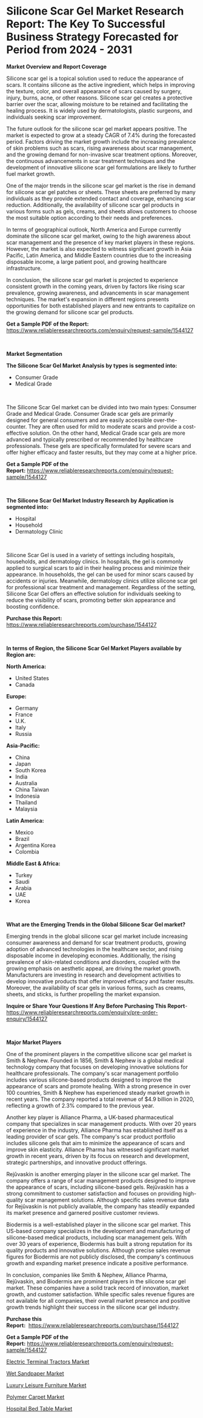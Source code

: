 <p><h1>Silicone Scar Gel Market Research Report: The Key To Successful Business Strategy Forecasted for Period from 2024 - 2031</h1></p><p><strong>Market Overview and Report Coverage</strong></p>
<p><p>Silicone scar gel is a topical solution used to reduce the appearance of scars. It contains silicone as the active ingredient, which helps in improving the texture, color, and overall appearance of scars caused by surgery, injury, burns, acne, or other reasons. Silicone scar gel creates a protective barrier over the scar, allowing moisture to be retained and facilitating the healing process. It is widely used by dermatologists, plastic surgeons, and individuals seeking scar improvement.</p><p>The future outlook for the silicone scar gel market appears positive. The market is expected to grow at a steady CAGR of 7.4% during the forecasted period. Factors driving the market growth include the increasing prevalence of skin problems such as scars, rising awareness about scar management, and the growing demand for non-invasive scar treatment options. Moreover, the continuous advancements in scar treatment techniques and the development of innovative silicone scar gel formulations are likely to further fuel market growth.</p><p>One of the major trends in the silicone scar gel market is the rise in demand for silicone scar gel patches or sheets. These sheets are preferred by many individuals as they provide extended contact and coverage, enhancing scar reduction. Additionally, the availability of silicone scar gel products in various forms such as gels, creams, and sheets allows customers to choose the most suitable option according to their needs and preferences.</p><p>In terms of geographical outlook, North America and Europe currently dominate the silicone scar gel market, owing to the high awareness about scar management and the presence of key market players in these regions. However, the market is also expected to witness significant growth in Asia Pacific, Latin America, and Middle Eastern countries due to the increasing disposable income, a large patient pool, and growing healthcare infrastructure.</p><p>In conclusion, the silicone scar gel market is projected to experience consistent growth in the coming years, driven by factors like rising scar prevalence, growing awareness, and advancements in scar management techniques. The market's expansion in different regions presents opportunities for both established players and new entrants to capitalize on the growing demand for silicone scar gel products.</p></p>
<p><strong>Get a Sample PDF of the Report:</strong> <a href="https://www.reliableresearchreports.com/enquiry/request-sample/1544127">https://www.reliableresearchreports.com/enquiry/request-sample/1544127</a></p>
<p>&nbsp;</p>
<p><strong>Market Segmentation</strong></p>
<p><strong>The Silicone Scar Gel Market Analysis by types is segmented into:</strong></p>
<p><ul><li>Consumer Grade</li><li>Medical Grade</li></ul></p>
<p>&nbsp;</p>
<p><p>The Silicone Scar Gel market can be divided into two main types: Consumer Grade and Medical Grade. Consumer Grade scar gels are primarily designed for general consumers and are easily accessible over-the-counter. They are often used for mild to moderate scars and provide a cost-effective solution. On the other hand, Medical Grade scar gels are more advanced and typically prescribed or recommended by healthcare professionals. These gels are specifically formulated for severe scars and offer higher efficacy and faster results, but they may come at a higher price.</p></p>
<p><strong>Get a Sample PDF of the Report:</strong>&nbsp;<a href="https://www.reliableresearchreports.com/enquiry/request-sample/1544127">https://www.reliableresearchreports.com/enquiry/request-sample/1544127</a></p>
<p>&nbsp;</p>
<p><strong>The Silicone Scar Gel Market Industry Research by Application is segmented into:</strong></p>
<p><ul><li>Hospital</li><li>Household</li><li>Dermatology Clinic</li></ul></p>
<p>&nbsp;</p>
<p><p>Silicone Scar Gel is used in a variety of settings including hospitals, households, and dermatology clinics. In hospitals, the gel is commonly applied to surgical scars to aid in their healing process and minimize their appearance. In households, the gel can be used for minor scars caused by accidents or injuries. Meanwhile, dermatology clinics utilize silicone scar gel for professional scar treatment and management. Regardless of the setting, Silicone Scar Gel offers an effective solution for individuals seeking to reduce the visibility of scars, promoting better skin appearance and boosting confidence.</p></p>
<p><strong>Purchase this Report:</strong>&nbsp; <a href="https://www.reliableresearchreports.com/purchase/1544127">https://www.reliableresearchreports.com/purchase/1544127</a></p>
<p>&nbsp;</p>
<p><strong>In terms of Region, the Silicone Scar Gel Market Players available by Region are:</strong></p>
<p>
    <p> <strong> North America: </strong>
        <ul>
            <li>United States</li>
            <li>Canada</li>
        </ul>
        </p> 
    <p> <strong> Europe: </strong>
        <ul>
            <li>Germany</li>
            <li>France</li>
            <li>U.K.</li>
            <li>Italy</li>
            <li>Russia</li>
        </ul>
        </p> 
    <p> <strong> Asia-Pacific: </strong>
        <ul>
            <li>China</li>
            <li>Japan</li>
            <li>South Korea</li>
            <li>India</li>
            <li>Australia</li>
            <li>China Taiwan</li>
            <li>Indonesia</li>
            <li>Thailand</li>
            <li>Malaysia</li>
        </ul>
        </p> 
    <p> <strong> Latin America: </strong>
        <ul>
            <li>Mexico</li>
            <li>Brazil</li>
            <li>Argentina Korea</li>
            <li>Colombia</li>
        </ul>
        </p> 
    <p> <strong> Middle East & Africa: </strong>
        <ul>
            <li>Turkey</li>
            <li>Saudi</li>
            <li>Arabia</li>
            <li>UAE</li>
            <li>Korea</li>
        </ul>
    </p>
    </p>
<p>&nbsp;</p>
<p><strong>What are the Emerging Trends in the Global Silicone Scar Gel market?</strong></p>
<p><p>Emerging trends in the global silicone scar gel market include increasing consumer awareness and demand for scar treatment products, growing adoption of advanced technologies in the healthcare sector, and rising disposable income in developing economies. Additionally, the rising prevalence of skin-related conditions and disorders, coupled with the growing emphasis on aesthetic appeal, are driving the market growth. Manufacturers are investing in research and development activities to develop innovative products that offer improved efficacy and faster results. Moreover, the availability of scar gels in various forms, such as creams, sheets, and sticks, is further propelling the market expansion.</p></p>
<p><strong>Inquire or Share Your Questions If Any Before Purchasing This Report</strong>- <a href="https://www.reliableresearchreports.com/enquiry/pre-order-enquiry/1544127">https://www.reliableresearchreports.com/enquiry/pre-order-enquiry/1544127</a></p>
<p>&nbsp;</p>
<p><strong>Major Market Players</strong></p>
<p><p>One of the prominent players in the competitive silicone scar gel market is Smith & Nephew. Founded in 1856, Smith & Nephew is a global medical technology company that focuses on developing innovative solutions for healthcare professionals. The company's scar management portfolio includes various silicone-based products designed to improve the appearance of scars and promote healing. With a strong presence in over 100 countries, Smith & Nephew has experienced steady market growth in recent years. The company reported a total revenue of $4.9 billion in 2020, reflecting a growth of 2.3% compared to the previous year.</p><p>Another key player is Alliance Pharma, a UK-based pharmaceutical company that specializes in scar management products. With over 20 years of experience in the industry, Alliance Pharma has established itself as a leading provider of scar gels. The company's scar product portfolio includes silicone gels that aim to minimize the appearance of scars and improve skin elasticity. Alliance Pharma has witnessed significant market growth in recent years, driven by its focus on research and development, strategic partnerships, and innovative product offerings.</p><p>Rejûvaskin is another emerging player in the silicone scar gel market. The company offers a range of scar management products designed to improve the appearance of scars, including silicone-based gels. Rejûvaskin has a strong commitment to customer satisfaction and focuses on providing high-quality scar management solutions. Although specific sales revenue data for Rejûvaskin is not publicly available, the company has steadily expanded its market presence and garnered positive customer reviews.</p><p>Biodermis is a well-established player in the silicone scar gel market. This US-based company specializes in the development and manufacturing of silicone-based medical products, including scar management gels. With over 30 years of experience, Biodermis has built a strong reputation for its quality products and innovative solutions. Although precise sales revenue figures for Biodermis are not publicly disclosed, the company's continuous growth and expanding market presence indicate a positive performance.</p><p>In conclusion, companies like Smith & Nephew, Alliance Pharma, Rejûvaskin, and Biodermis are prominent players in the silicone scar gel market. These companies have a solid track record of innovation, market growth, and customer satisfaction. While specific sales revenue figures are not available for all companies, their overall market presence and positive growth trends highlight their success in the silicone scar gel industry.</p></p>
<p><strong>Purchase this Report:</strong>&nbsp;&nbsp;<a href="https://www.reliableresearchreports.com/purchase/1544127">https://www.reliableresearchreports.com/purchase/1544127</a></p>
<p></p>
<p><strong>Get a Sample PDF of the Report:</strong>&nbsp;<a href="https://www.reliableresearchreports.com/enquiry/request-sample/1544127">https://www.reliableresearchreports.com/enquiry/request-sample/1544127</a></p>
<p><p><a href="https://github.com/rahu1503/Market-Research-Report-List-2/blob/main/electric-terminal-tractors-market.md">Electric Terminal Tractors Market</a></p><p><a href="https://github.com/rahu1505/Market-Research-Report-List-2/blob/main/wet-sandpaper-market.md">Wet Sandpaper Market</a></p><p><a href="https://github.com/rahu1501/Market-Research-Report-List-2/blob/main/luxury-leisure-furniture-market.md">Luxury Leisure Furniture Market</a></p><p><a href="https://github.com/rahu1506/Market-Research-Report-List-2/blob/main/polymer-carpet-market.md">Polymer Carpet Market</a></p><p><a href="https://github.com/rahu1502/Market-Research-Report-List-2/blob/main/hospital-bed-table-market.md">Hospital Bed Table Market</a></p></p>